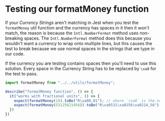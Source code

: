 # Testing our formatMoney function

If your *Currency Strings* aren't matching in Jest when you test the `formatMoney` util function and the currency has spaces in it then it won't match, the reason is because the `Intl.NumberFormat` method uses non-breaking spaces. The `Intl.NumberFormat` method does this because you wouldn't want a currency to wrap onto multiple lines, but this causes the test to break because we use normal spaces in the strings that we type in our code.

If the currency you are testing contains spaces then you'll need to use this solution. Every space in the Currency String has to be replaced by `\xa0` for the test to pass.

```js:title=__tests__/utils/formatMoney.test.ts {5,6}
import formatMoney from "../../utils/formatMoney";

describe("formatMoney function", () => {
  it("works with fractional units", () => {
    expect(formatMoney(1)).toBe("R\xa00,01"); // where `\xa0` is the non-breaking space for "R 0,01" to match
    expect(formatMoney(53125621456)).toBe("R\xa0531\xa0256\xa0214,56"); // where `\xa0` is the non-breaking spaces for "R 531 256 214,56" to match
  })
})
```
